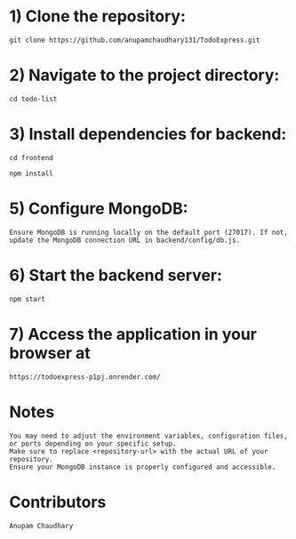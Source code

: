# 1) Clone the repository: 

    git clone https://github.com/anupamchaudhary131/TodoExpress.git

# 2) Navigate to the project directory:

    cd todo-list

# 3) Install dependencies for backend:

    cd frontend
   
    npm install

# 5) Configure MongoDB:

    Ensure MongoDB is running locally on the default port (27017). If not, update the MongoDB connection URL in backend/config/db.js.

# 6) Start the backend server:

    npm start

# 7) Access the application in your browser at 

    https://todoexpress-p1pj.onrender.com/

# Notes

    You may need to adjust the environment variables, configuration files, or ports depending on your specific setup.
    Make sure to replace <repository-url> with the actual URL of your repository.
    Ensure your MongoDB instance is properly configured and accessible.

# Contributors

    Anupam Chaudhary

